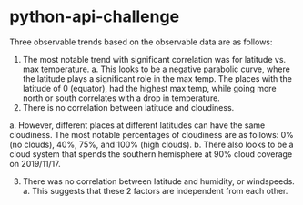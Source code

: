 # python-api-challenge
Three observable trends based on the observable data are as follows:
1.	The most notable trend with significant correlation was for latitude vs. max temperature.
a.	This looks to be a negative parabolic curve, where the latitude plays a significant role in the max temp. The places with the latitude of 0 (equator), had the highest max temp, while going more north or south correlates with a drop in temperature.
2.	There is no correlation between latitude and cloudiness.

a.	However, different places at different latitudes can have the same cloudiness. The most notable percentages of cloudiness are as follows: 0% (no clouds), 40%, 75%, and 100% (high clouds). 
b.	There also looks to be a cloud system that spends the southern hemisphere at 90% cloud coverage on 2019/11/17.

3.	There was no correlation between latitude and humidity, or windspeeds.
a.	This suggests that these 2 factors are independent from each other. 

